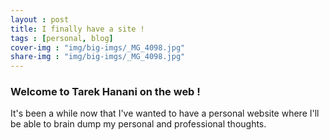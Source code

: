 ```yaml
---
layout : post
title: I finally have a site !
tags : [personal, blog]
cover-img : "img/big-imgs/_MG_4098.jpg"
share-img : "img/big-imgs/_MG_4098.jpg"
---
```


### Welcome to Tarek Hanani on the web !

It's been a while now that I've wanted to have a personal website where I'll be able to brain dump my personal and professional thoughts.